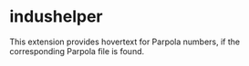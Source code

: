# indushelper

This extension provides hovertext for Parpola numbers, if the corresponding Parpola file is found.
